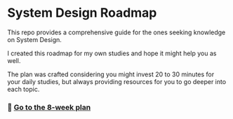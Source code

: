 # System Design Roadmap

This repo provides a comprehensive guide for the ones seeking knowledge on System Design.

I created this roadmap for my own studies and hope it might help you as well.

The plan was crafted considering you might invest 20 to 30 minutes for your daily studies, but always providing resources for you to go deeper into each topic.

### 📅 [Go to the 8-week plan](./docs/study-plan.md)